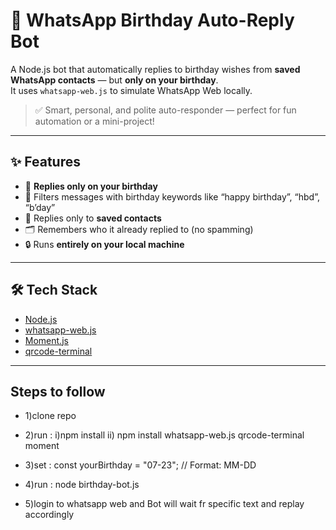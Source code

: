 # 🎉 WhatsApp Birthday Auto-Reply Bot

A Node.js bot that automatically replies to birthday wishes from **saved WhatsApp contacts** — but **only on your birthday**.  
It uses `whatsapp-web.js` to simulate WhatsApp Web locally.

> ✅ Smart, personal, and polite auto-responder — perfect for fun automation or a mini-project!

---

## ✨ Features

- 🔁 **Replies only on your birthday**
- 🧠 Filters messages with birthday keywords like “happy birthday”, “hbd”, “b’day”
- 👥 Replies only to **saved contacts**
- 🗂 Remembers who it already replied to (no spamming)
- 🔒 Runs **entirely on your local machine**

---

## 🛠 Tech Stack

- [Node.js](https://nodejs.org/)
- [whatsapp-web.js](https://github.com/pedroslopez/whatsapp-web.js)
- [Moment.js](https://momentjs.com/)
- [qrcode-terminal](https://www.npmjs.com/package/qrcode-terminal)

---

## Steps to follow

- 1)clone repo

- 2)run : i)npm install  ii) npm install whatsapp-web.js qrcode-terminal moment

  

- 3)set :  const yourBirthday = "07-23"; // Format: MM-DD


- 4)run : node birthday-bot.js

- 5)login to whatsapp web and Bot will wait fr specific text and replay accordingly

